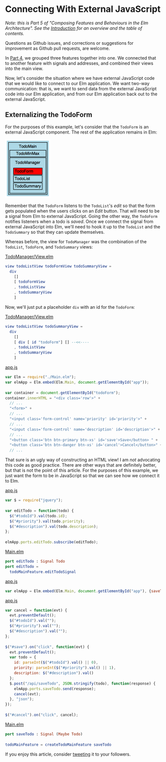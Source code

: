 # Connecting With External JavaScript

_Note: this is Part 5 of "Composing Features and Behaviours in the Elm Architecture". See the
[Introduction](https://github.com/foxdonut/adventures-reactive-web-dev/tree/master/client-elm#composing-features-and-behaviours-in-the-elm-architecture)
for an overview and the table of contents._

Questions as Github issues, and corrections or suggestions for improvement as Github pull requests, are welcome.

In
[Part 4](https://github.com/foxdonut/adventures-reactive-web-dev/tree/elm-040-todominmax-feature/client-elm#composing-features),
we grouped three features together into one. We connected that to another feature with signals and
addresses, and combined their views into the main view.

Now, let's consider the situation where we have external JavaScript code that we would like to
connect to our Elm application. We want two-way communication: that is, we want to send data from
the external JavaScript code into our Elm application, and from our Elm application back out to the
external JavaScript.

## Externalizing the TodoForm

For the purposes of this example, let's consider that the `TodoForm` is an external JavaScript
component. The rest of the application remains in Elm:

<img src="images/todomain_3.png"/>

Remember that the `TodoForm` listens to the `TodoList`'s _edit_ so that the form gets populated when
the users clicks on an _Edit_ button. That will need to be a signal from Elm to external JavaScript.
Going the other way, the `TodoForm` notifies listeners when a todo is _saved_. Once we connect the
signal from external JavaScript into Elm, we'll need to hook it up to the `TodoList` and the
`TodoSummary` so that they can update themselves.



Whereas before, the view for `TodoManager` was the combination of the `TodoList`, `TodoForm`, and
`TodoSummary` views:

[TodoManager/View.elm](TodoManager/View.elm)
```elm
view todoListView todoFormView todoSummaryView =
  div
    []
    [ todoFormView
    , todoListView
    , todoSummaryView
    ]
```

Now, we'll just put a placeholder `div` with an id for the `TodoForm`:

[TodoManager/View.elm](TodoManager/View.elm)
```elm
view todoListView todoSummaryView =
  div
    []
    [ div [ id "todoForm"] [] --<<----
    , todoListView
    , todoSummaryView
    ]
```

[app.js](app.js)
```javascript
var Elm = require("./Main.elm");
var elmApp = Elm.embed(Elm.Main, document.getElementById("app"));

var container = document.getElementById("todoForm");
container.innerHTML = "<div class='row'>" +
  // ...
  "<form>" +
  // ...
  "<input class='form-control' name='priority' id='priority'>" +
  // ...
  "<input class='form-control' name='description' id='description'>" +
  // ...
  "<button class='btn btn-primary btn-xs' id='save'>Save</button> " +
  "<button class='btn btn-danger btn-xs' id='cancel'>Cancel</button>" +
  // ...
```

That sure is an ugly way of constructing an HTML view! I am _not_ advocating this code as good
practice. There are other ways that are definitely better, but that is not the point of this
article. For the purposes of this example, we just want the form to be in JavaScript so that we can
see how we connect it to Elm.

[app.js](app.js)
```javascript
var $ = require("jquery");

var editTodo = function(todo) {
  $("#todoId").val(todo.id);
  $("#priority").val(todo.priority);
  $("#description").val(todo.description);
};

elmApp.ports.editTodo.subscribe(editTodo);
```

[Main.elm](Main.elm)
```elm
port editTodo : Signal Todo
port editTodo =
  todoMainFeature.editTodoSignal
```

[app.js](app.js)
```javascript
var elmApp = Elm.embed(Elm.Main, document.getElementById("app"), {saveTodo: null});
```

[app.js](app.js)
```javascript
var cancel = function(evt) {
  evt.preventDefault();
  $("#todoId").val("");
  $("#priority").val("");
  $("#description").val("");
};

$("#save").on("click", function(evt) {
  evt.preventDefault();
  var todo = {
    id: parseInt($("#todoId").val() || 0),
    priority: parseInt($("#priority").val() || 1),
    description: $("#description").val()
  };
  $.post("/api/saveTodo", JSON.stringify(todo), function(response) {
    elmApp.ports.saveTodo.send(response);
    cancel(evt);
  }, "json");
});

$("#cancel").on("click", cancel);
```

[Main.elm](Main.elm)
```elm
port saveTodo : Signal (Maybe Todo)

todoMainFeature = createTodoMainFeature saveTodo
```

If you enjoy this article, consider [tweeting](https://twitter.com/intent/tweet?original_referer=http%3A%2F%2Fgithub.com%2Ffoxdonut%2Fadventures-reactive-web-dev%2Ftree%2Fmaster%2Fclient-elm&text=Composing%20Features%20and%20Behaviours%20in%20the%20Elm%20Architecture&tw_p=tweetbutton&url=http%3A%2F%2Fgithub.com%2Ffoxdonut%2Fadventures-reactive-web-dev%2Ftree%2Fmaster%2Fclient-elm&via=foxdonut00) it to your followers.
